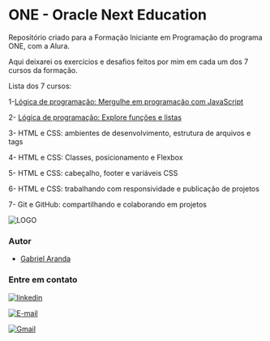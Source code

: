 
# ONE - Oracle Next Education

Repositório criado para a Formação Iniciante em Programação do programa ONE, com a Alura.

Aqui deixarei os exercícios e desafios feitos por mim em cada um dos 7 cursos da formação.

Lista dos 7 cursos:

1-[Lógica de programação: Mergulhe em programação com JavaScript](https://cursos.alura.com.br/certificate/3a3b5d36-ebfd-4c9d-9d4d-76a3bee47ca8)

2- [Lógica de programação: Explore funções e listas](https://cursos.alura.com.br/certificate/61b47da9-7ffc-401d-acde-cc85a90da72c)

3- HTML e CSS: ambientes de desenvolvimento, estrutura de arquivos e tags

4- HTML e CSS: Classes, posicionamento e Flexbox

5- HTML e CSS: cabeçalho, footer e variáveis CSS

6- HTML e CSS: trabalhando com responsividade e publicação de projetos

7- Git e GitHub: compartilhando e colaborando em projetos


![LOGO](https://www.oracle.com/a/ocom/img/rh03-one-br-logo.png)

### Autor

- [Gabriel Aranda](https://www.github.com/Gabriel-Aranda1406)

### Entre em contato

[![linkedin](https://img.shields.io/badge/linkedin-0A66C2?style=for-the-badge&logo=linkedin&logoColor=white)](https://www.linkedin.com/in/gabriel-arandaa)

[![E-mail](https://img.shields.io/badge/-Email-000?style=for-the-badge&logo=microsoft-outlook&logoColor=007BFF)](mailto:gabriel.aranda@hotmail.com)

[![Gmail](https://img.shields.io/badge/Gmail-333333?style=for-the-badge&logo=gmail&logoColor=red)](mailto:biel.aranda234@gmail.com)

